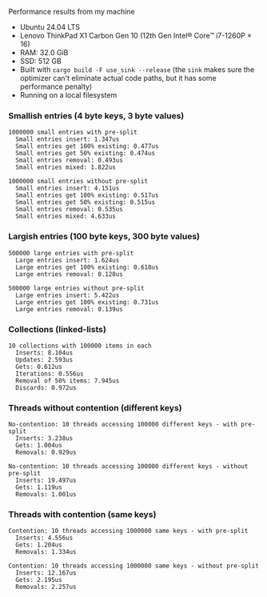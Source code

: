 Performance results from my machine

* Ubuntu 24.04 LTS
* Lenovo ThinkPad X1 Carbon Gen 10 (12th Gen Intel® Core™ i7-1260P × 16)
* RAM: 32.0 GiB
* SSD: 512 GB
* Built with `cargo build -F use_sink --release` (the `sink` makes sure the optimizer can't 
  eliminate actual code paths, but it has some performance penalty)
* Running on a local filesystem

### Smallish entries (4 byte keys, 3 byte values)
```
1000000 small entries with pre-split
  Small entries insert: 1.347us
  Small entries get 100% existing: 0.477us
  Small entries get 50% existing: 0.474us
  Small entries removal: 0.493us
  Small entries mixed: 1.822us

1000000 small entries without pre-split
  Small entries insert: 4.151us
  Small entries get 100% existing: 0.517us
  Small entries get 50% existing: 0.515us
  Small entries removal: 0.535us
  Small entries mixed: 4.633us
```

### Largish entries (100 byte keys, 300 byte values)
```
500000 large entries with pre-split
  Large entries insert: 1.624us
  Large entries get 100% existing: 0.618us
  Large entries removal: 0.128us

500000 large entries without pre-split
  Large entries insert: 5.422us
  Large entries get 100% existing: 0.731us
  Large entries removal: 0.139us
```

### Collections (linked-lists)
```
10 collections with 100000 items in each
  Inserts: 8.104us
  Updates: 2.593us
  Gets: 0.612us
  Iterations: 0.556us
  Removal of 50% items: 7.945us
  Discards: 0.972us
```

### Threads without contention (different keys)
```
No-contention: 10 threads accessing 100000 different keys - with pre-split
  Inserts: 3.238us
  Gets: 1.004us
  Removals: 0.929us

No-contention: 10 threads accessing 100000 different keys - without pre-split
  Inserts: 19.497us
  Gets: 1.119us
  Removals: 1.001us
```

### Threads with contention (same keys)
```
Contention: 10 threads accessing 1000000 same keys - with pre-split
  Inserts: 4.556us
  Gets: 1.204us
  Removals: 1.334us

Contention: 10 threads accessing 1000000 same keys - without pre-split
  Inserts: 12.167us
  Gets: 2.195us
  Removals: 2.257us
```
